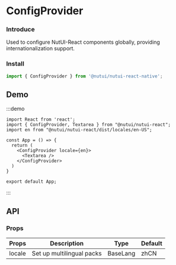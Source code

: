# ConfigProvider

### Introduce

Used to configure NutUI-React components globally, providing internationalization support.

### Install

``` javascript
import { ConfigProvider } from '@nutui/nutui-react-native';
```

## Demo

:::demo

```tsx
import React from 'react';
import { ConfigProvider, Textarea } from "@nutui/nutui-react";
import en from "@nutui/nutui-react/dist/locales/en-US";

const App = () => {
  return (
    <ConfigProvider locale={en}>
      <Textarea />
    </ConfigProvider>
  )
}

export default App;
```

:::

## API

### Props

| Props    | Description                             | Type   | Default          |
|--------------|----------------------------|--------|-----------------|
| locale         | Set up multilingual packs                     | BaseLang | zhCN                |
